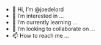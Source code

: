 - 👋 Hi, I’m @joedelord
- 👀 I’m interested in ...
- 🌱 I’m currently learning ...
- 💞️ I’m looking to collaborate on ...
- 📫 How to reach me ...

<!---
joedelord/joedelord is a ✨ special ✨ repository because its `README.md` (this file) appears on your GitHub profile.
You can click the Preview link to take a look at your changes.
--->

